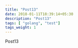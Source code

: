 ```yaml
---
title: "Post13"
date: 2018-01-11T18:39:14+05:30
description: "Post13"
tags: [ "golang", "test"]
tags_weight: 1
---
```

Post13
